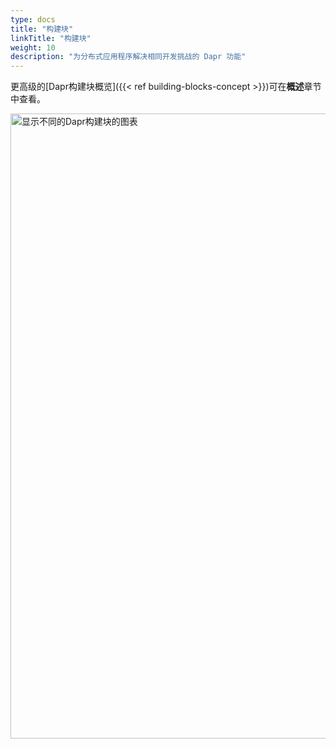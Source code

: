 ```yaml
---
type: docs
title: "构建块"
linkTitle: "构建块"
weight: 10
description: "为分布式应用程序解决相同开发挑战的 Dapr 功能"
---
```


更高级的[Dapr构建块概览]({{< ref building-blocks-concept >}})可在**概述**章节中查看。

<img src="/images/buildingblocks-overview.png" alt="显示不同的Dapr构建块的图表" width=1000>